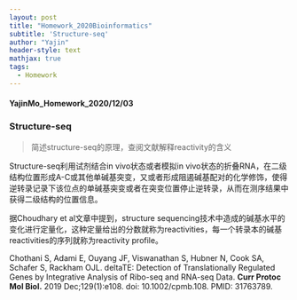```yaml
---
layout: post
title: "Homework_2020Bioinformatics"
subtitle: 'Structure-seq'
author: "Yajin"
header-style: text
mathjax: true
tags:
  - Homework
---
```


#### YajinMo_Homework_2020/12/03

### Structure-seq

> 简述structure-seq的原理，查阅文献解释reactivity的含义

Structure-seq利用试剂结合in vivo状态或者模拟in vivo状态的折叠RNA，在二级结构位置形成A-C或其他单碱基突变，又或者形成阻遏碱基配对的化学修饰，使得逆转录记录下该位点的单碱基突变或者在突变位置停止逆转录，从而在测序结果中获得二级结构的位置信息。

据Choudhary et al文章中提到，structure sequencing技术中造成的碱基水平的变化进行定量化，这种定量给出的分数就称为reactivities，每一个转录本的碱基reactivities的序列就称为reactivity profile。

Chothani S, Adami E, Ouyang JF, Viswanathan S, Hubner N, Cook SA, Schafer S, Rackham OJL. deltaTE: Detection of Translationally Regulated Genes by Integrative Analysis of Ribo-seq and RNA-seq Data. __Curr Protoc Mol Biol.__ 2019 Dec;129(1):e108. doi: 10.1002/cpmb.108. PMID: 31763789.
